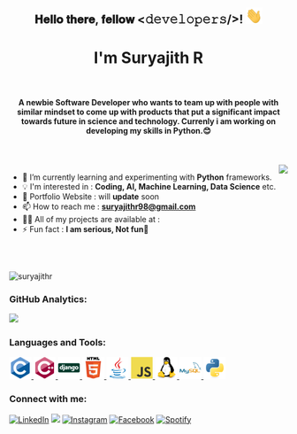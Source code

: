 <div align="center">
<h2> 𝐇𝐞𝐥𝐥𝐨 𝐭𝐡𝐞𝐫𝐞, 𝐟𝐞𝐥𝐥𝐨𝐰 <𝚍𝚎𝚟𝚎𝚕𝚘𝚙𝚎𝚛𝚜/>! <img src="https://github.com/ABSphreak/ABSphreak/blob/master/gifs/Hi.gif" width="30px"></h2>
<h1 align="center">I'm Suryajith R</h1>
 </div>
<br>

<h4 align="center">A newbie Software Developer who wants to team up with people with similar mindset to come up with products that put a significant impact towards future in science and technology. Currenly i am working on developing my skills in <b>Python.</b>😊</h4>
<br><br>
<img align="right" src="https://media.giphy.com/media/M9gbBd9nbDrOTu1Mqx/giphy.gif">

- 🌱 I’m currently learning and experimenting with **Python** frameworks.
- :bulb: I'm interested in : **Coding, AI, Machine Learning, Data Science** etc.
- 👨‍ Portfolio Website : will **update** soon
- 📫 How to reach me : **suryajithr98@gmail.com**
- 👨‍💻 All of my projects are available at : []()
- ⚡ Fun fact : **I am serious, Not fun🧐**

<br><br>
<p align="left"> <img src="https://komarev.com/ghpvc/?username=suryajithr&label=Profile%20views&color=0e75b6&style=flat" alt="suryajithr" /> </p>
</p>

<h3 align="left">GitHub Analytics:</h3>
<p align="left">
<a href="https://github.com/AVS1508">
  <img height="160em" src="https://github-readme-stats-eight-theta.vercel.app/api?username=SuryajithR&show_icons=true&theme=algolia&include_all_commits=true&count_private=true"/>
</a>
</p>


<h3 align="left">Languages and Tools:</h3>
<p align="left"> <a href="https://www.cprogramming.com/" target="_blank" rel="noreferrer"> <img src="https://raw.githubusercontent.com/devicons/devicon/master/icons/c/c-original.svg" alt="c" width="40" height="40"/> </a> <a href="https://www.w3schools.com/cpp/" target="_blank" rel="noreferrer"> <img src="https://raw.githubusercontent.com/devicons/devicon/master/icons/cplusplus/cplusplus-original.svg" alt="cplusplus" width="40" height="40"/> </a> <a href="https://www.djangoproject.com/" target="_blank" rel="noreferrer"> <img src="https://raw.githubusercontent.com/devicons/devicon/master/icons/django/django-original.svg" alt="django" width="40" height="40"/> </a> <a href="https://www.w3.org/html/" target="_blank" rel="noreferrer"> <img src="https://raw.githubusercontent.com/devicons/devicon/master/icons/html5/html5-original-wordmark.svg" alt="html5" width="40" height="40"/> </a> <a href="https://www.java.com" target="_blank" rel="noreferrer"> <img src="https://raw.githubusercontent.com/devicons/devicon/master/icons/java/java-original.svg" alt="java" width="40" height="40"/> </a> <a href="https://developer.mozilla.org/en-US/docs/Web/JavaScript" target="_blank" rel="noreferrer"> <img src="https://raw.githubusercontent.com/devicons/devicon/master/icons/javascript/javascript-original.svg" alt="javascript" width="40" height="40"/> </a> <a href="https://www.linux.org/" target="_blank" rel="noreferrer"> <img src="https://raw.githubusercontent.com/devicons/devicon/master/icons/linux/linux-original.svg" alt="linux" width="40" height="40"/> </a> <a href="https://www.mysql.com/" target="_blank" rel="noreferrer"> <img src="https://raw.githubusercontent.com/devicons/devicon/master/icons/mysql/mysql-original-wordmark.svg" alt="mysql" width="40" height="40"/> </a> <a href="https://www.python.org" target="_blank" rel="noreferrer"> <img src="https://raw.githubusercontent.com/devicons/devicon/master/icons/python/python-original.svg" alt="python" width="40" height="40"/> </a> </p>


<h3 align="left">Connect with me: </h3>


<p align="left">
<a href="https://www.linkedin.com/in/suryajithr/" target="_blank"><img src="https://img.shields.io/badge/LinkedIn-%230077B5.svg?&style=flat-square&logo=linkedin&logoColor=white" alt="LinkedIn"></a>
<a href="https://github.com/SuryajithR" target="blank"><img src="https://img.shields.io/badge/GitHub-100000?style=flat-square&logo=github&logoColor=white" /></a>
<a href="https://www.instagram.com" target="_blank"><img src="https://img.shields.io/badge/Instagram-%23E4405F.svg?&style=flat-square&logo=instagram&logoColor=white" alt="Instagram"></a>
<a href="https://www.facebook.com" target="_blank"><img src="https://img.shields.io/badge/Facebook-%231877F2.svg?&style=flat-square&logo=facebook&logoColor=white" alt="Facebook"></a>
<a href="https://open.spotify.com" target="_blank"><img src="https://img.shields.io/badge/Spotify-%231ED760.svg?&style=flat-square&logo=spotify&logoColor=white" alt="Spotify"></a>
</p>
